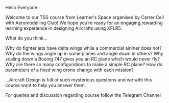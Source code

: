 Hello Everyone

Welcome to our TSS course from Learner's Space organised by Carrer Cell with Aeromodelling Club! We hope you’re ready for an engaging,rewarding learning experience in designing Aircrafts using XFLR5.

What do you think...

Why do fighter jets have delta wings while a commercial airliner does not? 
Why do the wings angle up in some planes and angle down in others? Why scaling down a Boeing 747 gives you an RC plane which would never fly?
Why are there so many configurations to make a simple RC plane? How do parameters of a fixed wing drone change with each mission? 

…Aircraft Design is full of such mysterious questions and we with this course want to help you answer them.

For queries and discussion regarding course follow the Telegram Channel

